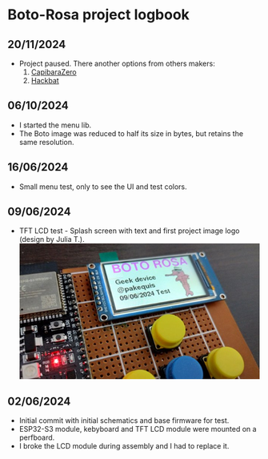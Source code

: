 # **Boto-Rosa project logbook**

## 20/11/2024
- Project paused. There another options from others makers:
    1. [CapibaraZero](https://github.com/CapibaraZero/)
    2. [Hackbat](https://github.com/controlpaths/hackbat)

## 06/10/2024
- I started the menu lib.
- The Boto image was reduced to half its size in bytes, but retains the same resolution.

## 16/06/2024
- Small menu test, only to see the UI and test colors.

## 09/06/2024
- TFT LCD test - Splash screen with text and first project image logo (design by Julia T.).
![Splash screen](Images/splash.jpg)

## 02/06/2024
 - Initial commit with initial schematics and base firmware for test.
 - ESP32-S3 module, kebyboard and TFT LCD module were mounted on a perfboard.
 - I broke the LCD module during assembly and I had to replace it.
